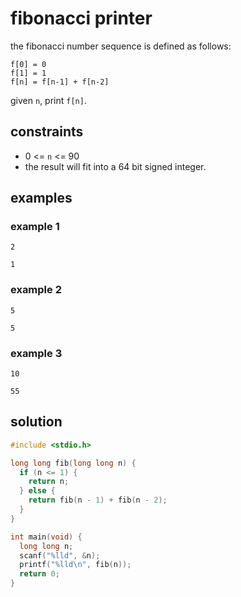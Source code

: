 # fibonacci printer

the fibonacci number sequence is defined as follows:

```
f[0] = 0
f[1] = 1
f[n] = f[n-1] + f[n-2]
```

given `n`, print `f[n]`.

## constraints

- 0 <= `n` <= 90
- the result will fit into a 64 bit signed integer.

## examples

### example 1

```
2
```
```
1
```

### example 2

```
5
```
```
5
```

### example 3

```
10
```
```
55
```


## solution

```c
#include <stdio.h>

long long fib(long long n) {
  if (n <= 1) {
    return n;
  } else {
    return fib(n - 1) + fib(n - 2);
  }
}

int main(void) {
  long long n;
  scanf("%lld", &n);
  printf("%lld\n", fib(n));
  return 0;
}
```
